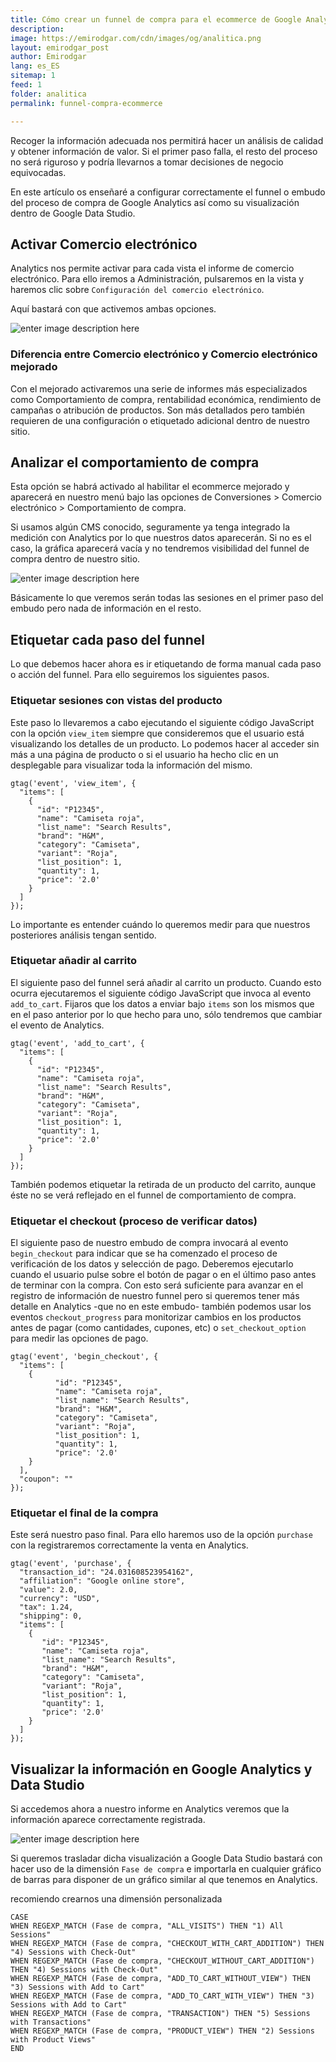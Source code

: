 ```yaml
---
title: Cómo crear un funnel de compra para el ecommerce de Google Analytics y visualizarlo en Data Studio 
description: 
image: https://emirodgar.com/cdn/images/og/analitica.png
layout: emirodgar_post
author: Emirodgar
lang: es_ES
sitemap: 1
feed: 1
folder: analitica
permalink: funnel-compra-ecommerce

--- 
```


Recoger la información adecuada nos permitirá hacer un análisis de calidad y obtener información de valor. Si el primer paso falla, el resto del proceso no será riguroso y podría llevarnos a tomar decisiones de negocio equivocadas.

En este artículo os enseñaré a configurar correctamente el funnel o embudo del proceso de compra de Google Analytics así como su visualización dentro de Google Data Studio. 

## Activar Comercio electrónico 

Analytics nos permite activar para cada vista el informe de comercio electrónico. Para ello iremos a Administración, pulsaremos en la vista y haremos clic sobre `Configuración del comercio electrónico`. 

Aquí bastará con que activemos ambas opciones.

![enter image description here](https://i.imgur.com/EAMLmS8.png)


### Diferencia entre Comercio electrónico y Comercio electrónico mejorado


Con el mejorado activaremos una serie de informes más especializados como Comportamiento de compra, rentabilidad económica, rendimiento de campañas o atribución de productos. Son más detallados pero también requieren de una configuración o etiquetado adicional dentro de nuestro sitio.

## Analizar el comportamiento de compra

Esta opción se habrá activado al habilitar el ecommerce mejorado y aparecerá en nuestro menú bajo las opciones de Conversiones > Comercio electrónico > Comportamiento de compra.

Si usamos algún CMS conocido, seguramente ya tenga integrado la medición con Analytics por lo que nuestros datos aparecerán. Si no es el caso, la gráfica aparecerá vacía y no tendremos visibilidad del funnel de compra dentro de nuestro sitio.

![enter image description here](https://i.imgur.com/Z3q49EC.png)

Básicamente lo que veremos serán todas las sesiones en el primer paso del embudo pero nada de información en el resto.

## Etiquetar cada paso del funnel

Lo que debemos hacer ahora es ir etiquetando de forma manual cada paso o acción del funnel. Para ello seguiremos los siguientes pasos.

### Etiquetar sesiones con vistas del producto

Este paso lo llevaremos a cabo ejecutando el siguiente código JavaScript con la opción `view_item` siempre que consideremos que el usuario está visualizando los detalles de un producto. Lo podemos hacer al acceder sin más a una página de producto o si el usuario ha hecho clic en un desplegable para visualizar toda la información del mismo. 

    gtag('event', 'view_item', {
      "items": [
        {
          "id": "P12345",
          "name": "Camiseta roja",
          "list_name": "Search Results",
          "brand": "H&M",
          "category": "Camiseta",
          "variant": "Roja",
          "list_position": 1,
          "quantity": 1,
          "price": '2.0'
        }
      ]
    });

Lo importante es entender cuándo lo queremos medir para que nuestros posteriores análisis tengan sentido.

### Etiquetar añadir al carrito

El siguiente paso del funnel será añadir al carrito un producto. Cuando esto ocurra ejecutaremos el siguiente código JavaScript que invoca al evento `add_to_cart`. Fijaros que los datos a enviar bajo `items` son los mismos que en el paso anterior por lo que hecho para uno, sólo tendremos que cambiar el evento de Analytics.

    gtag('event', 'add_to_cart', {
      "items": [
        {
          "id": "P12345",
          "name": "Camiseta roja",
          "list_name": "Search Results",
          "brand": "H&M",
          "category": "Camiseta",
          "variant": "Roja",
          "list_position": 1,
          "quantity": 1,
          "price": '2.0'
        }
      ]
    });

También podemos etiquetar la retirada de un producto del carrito, aunque éste no se verá reflejado en el funnel de comportamiento de compra.

### Etiquetar el checkout (proceso de verificar datos)

El siguiente paso de nuestro embudo de compra invocará al evento `begin_checkout` para indicar que se ha comenzado el proceso de verificación de los datos y selección de pago. Deberemos ejecutarlo cuando el usuario pulse sobre el botón de pagar o en el último paso antes de terminar con la compra. Con esto será suficiente para avanzar en el registro de información de nuestro funnel pero si queremos tener más detalle en Analytics -que no en este embudo- también podemos usar los eventos `checkout_progress` para monitorizar cambios en los productos antes de pagar (como cantidades, cupones, etc) o `set_checkout_option` para medir las opciones de pago.

    gtag('event', 'begin_checkout', {
      "items": [
        {
              "id": "P12345",
              "name": "Camiseta roja",
              "list_name": "Search Results",
              "brand": "H&M",
              "category": "Camiseta",
              "variant": "Roja",
              "list_position": 1,
              "quantity": 1,
              "price": '2.0'
        }
      ],
      "coupon": ""
    });

### Etiquetar el final de la compra

Este será nuestro paso final. Para ello haremos uso de la opción `purchase` con la registraremos correctamente la venta en Analytics.

    gtag('event', 'purchase', {
      "transaction_id": "24.031608523954162",
      "affiliation": "Google online store",
      "value": 2.0,
      "currency": "USD",
      "tax": 1.24,
      "shipping": 0,
      "items": [
        {
           "id": "P12345",
           "name": "Camiseta roja",
           "list_name": "Search Results",
           "brand": "H&M",
           "category": "Camiseta",
           "variant": "Roja",
           "list_position": 1,
           "quantity": 1,
           "price": '2.0'
        }
      ]
    }); 

## Visualizar la información en Google Analytics y Data Studio

Si accedemos ahora a nuestro informe en Analytics veremos que la información aparece correctamente registrada.

![enter image description here](https://i.imgur.com/YvsGyNS.png)

Si queremos trasladar dicha visualización a Google Data Studio bastará con hacer uso de la dimensión `Fase de compra` e importarla en cualquier gráfico de barras para disponer de un gráfico similar al que tenemos en Analytics.

recomiendo crearnos una dimensión personalizada

    CASE 
    WHEN REGEXP_MATCH (Fase de compra, "ALL_VISITS") THEN "1) All Sessions" 
    WHEN REGEXP_MATCH (Fase de compra, "CHECKOUT_WITH_CART_ADDITION") THEN "4) Sessions with Check-Out" 
    WHEN REGEXP_MATCH (Fase de compra, "CHECKOUT_WITHOUT_CART_ADDITION") THEN "4) Sessions with Check-Out" 
    WHEN REGEXP_MATCH (Fase de compra, "ADD_TO_CART_WITHOUT_VIEW") THEN "3) Sessions with Add to Cart" 
    WHEN REGEXP_MATCH (Fase de compra, "ADD_TO_CART_WITH_VIEW") THEN "3) Sessions with Add to Cart" 
    WHEN REGEXP_MATCH (Fase de compra, "TRANSACTION") THEN "5) Sessions with Transactions" 
    WHEN REGEXP_MATCH (Fase de compra, "PRODUCT_VIEW") THEN "2) Sessions with Product Views" 
    END

<!--stackedit_data:
eyJoaXN0b3J5IjpbMjAxOTAxNzgxNSwxNDg1OTUzNTldfQ==
-->